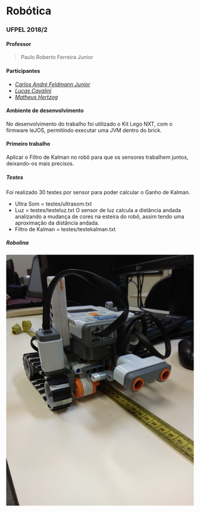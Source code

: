 # Robótica
### UFPEL 2018/2

#### Professor
  > Paulo Roberto Ferreira Junior 

#### Participantes
  * _[Carlos André Feldmann Juníor](https://github.com/FeldmannJR/)_ 
  * _[Lucas Cavalini](https://github.com/lucascavalini/)_ 
  * _[Matheus Hertzog](https://github.com/Matheusih/)_ 

#### Ambiente de desenvolvimento
No desenvolvimento do trabalho foi utilizado o Kit Lego NXT, com o firmware leJOS, permitindo executar uma JVM dentro do brick.  

#### Primeiro trabalho
Aplicar o Filtro de Kalman no robô para que os sensores trabalhem juntos, deixando-os mais precisos.
##### Testes
Foi realizado 30 testes por sensor para poder calcular o Ganho de Kalman.  
* Ultra Som = testes/ultrasom.txt
* Luz = testes/testeluz.txt
O sensor de luz calcula a distância andada analizando a mudança de cores na esteira do robô, assim tendo uma aproximação da distância andada.
* Filtro de Kalman = testes/testekalman.txt

##### Robolina
![Foto do robô](https://github.com/FeldmannJR/Robotica/blob/master/img/robolina.jpeg?raw=true)